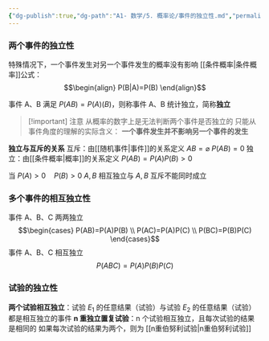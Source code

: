 ```yaml
---
{"dg-publish":true,"dg-path":"A1- 数学/5. 概率论/事件的独立性.md","permalink":"/A1- 数学/5. 概率论/事件的独立性/","dgPassFrontmatter":true,"noteIcon":"","created":"2024-05-21T15:20:28.000+08:00","updated":"2025-06-03T18:39:50.000+08:00"}
---
```


### 两个事件的独立性
特殊情况下，一个事件发生对另一个事件发生的概率没有影响
[[条件概率\|条件概率]]公式：
$$\begin{align}
P(B|A)=P(B)
\end{align}$$

事件 A、B 满足 $P(AB)=P(A)(B)$，则称事件 A、B 统计独立，简称**独立**

>[!important] 注意
>从概率的数字上是无法判断两个事件是否独立的
>只能从事件角度的理解的实际含义：
>**一个事件发生并不影响另一个事件的发生**


**独立与互斥的关系**
互斥：由[[随机事件\|事件]]的关系定义   $AB=\varnothing$    $P(AB)=0$
独立：由[[条件概率\|概率]]的关系定义   $P(AB)=P(A)P(B)>0$

当 $P(A)>0\quad P(B)>0$
$A,B$ 相互独立与 $A,B$ 互斥不能同时成立

### 多个事件的相互独立性
事件 A、B、C 两两独立
$$\begin{cases}
P(AB)=P(A)P(B) \\
P(AC)=P(A)P(C) \\
P(BC)=P(B)P(C)
\end{cases}$$
事件 A、B、C 相互独立
$$P(ABC)=P(A)P(B)P(C)$$

### 试验的独立性
**两个试验相互独立**：试验 $E_{1}$ 的任意结果（试验）与试验 $E_{2}$ 的任意结果（试验）都是相互独立的事件
**n 重独立置复试验**：n 个试验相互独立，且每次试验的结果是相同的
如果每次试验的结果为两个，则为 [[n重伯努利试验\|n重伯努利试验]]

